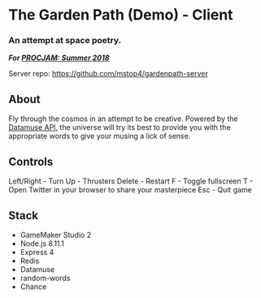 # The Garden Path (Demo) - Client

### An attempt at space poetry.

***For [PROCJAM: Summer 2018](https://itch.io/jam/procjam)***

Server repo: https://github.com/mstop4/gardenpath-server

## About

Fly through the cosmos in an attempt to be creative. Powered by the [Datamuse API](https://www.datamuse.com/api/), the universe will try its best to provide you with the appropriate words to give your musing a lick of sense.

## Controls

Left/Right - Turn
Up - Thrusters
Delete - Restart
F - Toggle fullscreen
T - Open Twitter in your browser to share your masterpiece
Esc - Quit game

## Stack

* GameMaker Studio 2
* Node.js 8.11.1
* Express 4
* Redis
* Datamuse
* random-words
* Chance